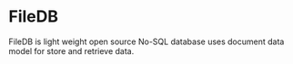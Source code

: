 # FileDB
FileDB is light weight open source No-SQL database uses document data model for store and retrieve data.
